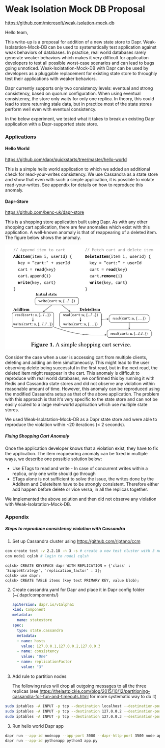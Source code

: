 # Weak Isolation Mock DB Proposal

https://github.com/microsoft/weak-isolation-mock-db

Hello team,

This write-up is a proposal for addition of a new state store to Dapr. Weak-Isolatation-Mock-DB can be used to systematically test application against weak behaviors of databases. In practice, real world databases rarely generate weaker behaviors which makes it very difficult for application developers to test all possible worst-case scenarios and can lead to bugs going unnoticed. Weak-Isolatation-Mock-DB with Dapr can be used by developers as a pluggable replacement for existing state store to throughly test their applications with weaker behaviors.



Dapr currently supports only two consistency levels: eventual and strong consistency, based on quorum configuration.  When using eventual consistency, the store only waits for only one replica. In theory, this could lead to store returning stale data, but in practice most of the state stores perform well even with eventual consistency. 

In the below experiment, we tested what it takes to break an existing Dapr application with a Dapr-supported state store.

### Applications

#### Hello World

https://github.com/dapr/quickstarts/tree/master/hello-world

This is a simple hello world application to which we added an additional check for read-your-writes consistency. We use Cassandra as a state store and show that even with such a simple application, it is possible to violate read-your-writes. See appendix for details on how to reproduce this anomaly.

#### Dapr-Store

https://github.com/benc-uk/dapr-store

This is a shopping store application built using Dapr. As with any other shopping cart application, there are few anomalies which exist with this application. A well-known anomaly is that of reappearing of a deleted item. The figure below shows the anomaly. 



![Shopping Cart Example](shopping_cart_example.png)



Consider the case when a user is accessing cart from multiple clients, deleting and adding an item simultaneously. This might lead to the user observing delete being successful in the first read, but in the next read, the deleted item might reappear in the cart. This anomaly is difficult to reproduce with real world databases, we confirmed this by running it with Redis and Cassandra state stores and did not observe any violation within reasonable amount of time. However, this anomaly can be reproduced using the modified Cassandra setup as that of the above application. The problem with this approach is that it's very specific to the state store and can not be easily scaled to a large real-world application which use multiple state stores.


We used Weak-Isolatation-Mock-DB as a Dapr state store and were able to reproduce the violation within ~20 iterations (< 2 seconds). 

##### Fixing Shopping Cart Anomaly

Once the application developer knows that a violation exist, they have to fix the application. The item reappearing anomaly can be fixed in multiple ways, we describe one possible solution below:

* Use ETags to read and write - In case of concurrent writes within a replica, only one write should go through
* ETags alone is not sufficient to solve the issue, the writes done by the AddItem and DeleteItem have to be strongly consistent. Therefore either add happen before delete or vice versa, in all the replicas together.

We implemented the above solution and then did not observe any violation with Weak-Isolatation-Mock-DB.

### Appendix 

##### Steps to reproduce consistency violation with Cassandra 

1. Set up Cassandra cluster using https://github.com/riptano/ccm

```bash
ccm create test -v 2.2.18 -n 3 -s # create a new test cluster with 3 nodes
ccm node1 cqlsh # login to node1 cqlsh
```

```cassandra
cqlsh> CREATE KEYSPACE dapr WITH REPLICATION = {'class' : 'SimpleStrategy', 'replication_factor' : 3};
cqlsh> use dapr;
cqlsh> CREATE TABLE items (key text PRIMARY KEY, value blob);
```

2. Create cassandra.yaml for Dapr and place it in Dapr config folder (~/.dapr/components/)

   ```yaml
   apiVersion: dapr.io/v1alpha1
   kind: Component
   metadata:
     name: statestore
   spec:
     type: state.cassandra
     metadata:
     - name: hosts
       value: 127.0.0.1,127.0.0.2,127.0.0.3
     - name: consistency
       value: "One"
     - name: replicationFactor
       value: "3"
   ```

   

3. Add rule to partition nodes

   The following rules will drop all outgoing messages to all the three replicas (see https://thelastpickle.com/blog/2015/10/12/partitioning-cassandra-for-fun-and-timeouts.html for more systematic way to do it)

```bash
sudo iptables -A INPUT -p tcp --destination localhost --destination-port 7000 -j DROP
sudo iptables -A INPUT -p tcp --destination 127.0.0.2 --destination-port 7000 -j DROP
sudo iptables -A INPUT -p tcp --destination 127.0.0.3 --destination-port 7000 -j DROP
```

3. Run hello world Dapr app

```bash
dapr run --app-id nodeapp --app-port 3000 --dapr-http-port 3500 node app.js
dapr run --app-id pythonapp python3 app.py
```

